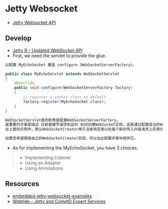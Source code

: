 # Jetty Websocket

* [Jetty Websocket API](API.md)

## Develop
* [Jetty 9 – Updated WebSocket API](https://webtide.com/jetty-9-updated-websocket-api/)
* First, we need the servlet to provide the glue.
```md
以配置 MyEchoSocket 覆盖 configure（WebSocketServerFactory）。
```
```java
public class MyEchoServlet extends WebSocketServlet
{
    @Override
    public void configure(WebSocketServerFactory factory)
    {
        // register a socket class as default
        factory.register(MyEchoSocket.class);
    }
}
```
```md
WebSocketServlet类的职责是配置WebSocketServerFactory。
最重要的方面是描述 在新套接字请求到达时 如何创建WebSocket实现。这是通过配置适当的WebSocketCreator对象来完成的。
在上面的示例中，默认WebSocketCreator用于注册特定类以在每个新的传入升级请求上实例化。

如果您希望使用自己的WebSocketCreator实现，可以在此配置步骤中提供它。
```
* As for implementing the MyEchoSocket, you have 3 choices.
> * Implementing Listener
> * Using an Adapter
> * Using Annotations


## Resources
* [embedded-jetty-websocket-examples](https://github.com/jetty-project/embedded-jetty-websocket-examples)
* [Webtide - Jetty and CometD Expert Services](https://webtide.com/)
